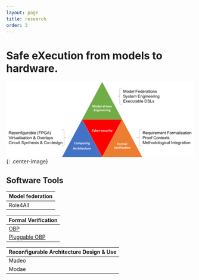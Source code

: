 ```yaml
---
layout: page
title: research
order: 3
---
```


# Safe eXecution from models to hardware.

![Axes](/images/overview.png){: .center-image}

## Software Tools

| Model federation
----|
| Role4All

| Formal Verification
----|
| [OBP](http://www.obpcdl.org)
| [Pluggable OBP](http://plug-obp.github.io)

|Reconfigurable Architecture Design & Use
----|
| Madeo
| Modae
